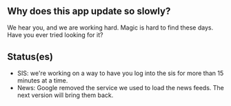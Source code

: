 <style>
body {
  -webkit-overflow-scrolling: touch;
  font-family: -apple-system, Roboto, sans-serif;
  background-color: transparent;
}
h1 {
  font-size: 1.35em;
}
a {
  pointer-events: none;
  color: black;
  text-decoration: none;
}
p {
  line-height: 1.2em;
}
</style>

## Why does this app update so slowly?
We hear you, and we are working hard. Magic is hard to find these days. Have you ever tried looking for it?

## Status(es)
- SIS: we're working on a way to have you log into the sis for more than 15 minutes at a time.
- News: Google removed the service we used to load the news feeds. The next version will bring them back.
